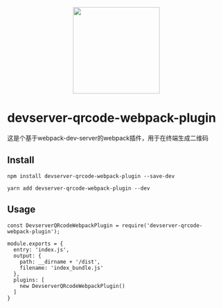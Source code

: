 <div align="center">
  <a href="https://github.com/webpack/webpack">
    <img width="200" height="200" src="https://webpack.js.org/assets/icon-square-big.svg">
  </a>
</div>

# devserver-qrcode-webpack-plugin
这是个基于webpack-dev-server的webpack插件，用于在终端生成二维码
## Install
```
npm install devserver-qrcode-webpack-plugin --save-dev
```
```
yarn add devserver-qrcode-webpack-plugin --dev
```
## Usage
```
const DevserverQRcodeWebpackPlugin = require('devserver-qrcode-webpack-plugin');

module.exports = {
  entry: 'index.js',
  output: {
    path: __dirname + '/dist',
    filename: 'index_bundle.js'
  },
  plugins: [
    new DevserverQRcodeWebpackPlugin()
  ]
}
```
